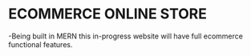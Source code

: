 # ECOMMERCE ONLINE STORE

-Being built in MERN this in-progress website will have full ecommerce functional features.
